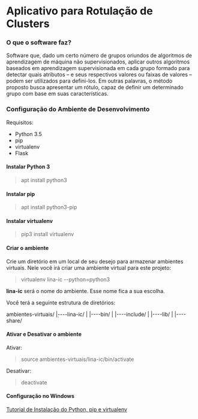 # Aplicativo para Rotulação de Clusters #

### O que o software faz? ###

Software que, dado um certo número de grupos oriundos de algoritmos de aprendizagem de máquina não supervisionados, aplicar outros algoritmos baseados em aprendizagem supervisionada em cada grupo formado para detectar quais atributos – e seus respectivos valores ou faixas de valores – podem ser utilizados para defini-los. Em outras palavras, o método proposto busca apresentar um rótulo, capaz de definir um determinado grupo com base em suas características.

### Configuração do Ambiente de Desenvolvimento ###

Requisitos:

* Python 3.5
* pip
* virtualenv
* Flask

#### Instalar Python 3 ####

> apt install python3

#### Instalar pip ####

> apt install python3-pip

#### Instalar virtualenv ####

> pip3 install virtualenv

#### Criar o ambiente ####

Crie um diretório em um local de seu desejo para armazenar ambientes virtuais. Nele você irá criar uma ambiente virtual para este projeto:

> virtualenv lina-ic --python=python3

**lina-ic** será o nome do ambiente. Esse nome fica a sua escolha.

Você terá a seguinte estrutura de diretórios:

  ambientes-virtuais/
  |̣----lina-ic/
  |    |----bin/
  |    |----include/
  |    |----lib/
  |    |----share/

#### Ativar e Desativar o ambiente ####

Ativar:

> source ambientes-virtuais/lina-ic/bin/activate

Desativar:

> deactivate

#### Configuração no Windows ####

[Tutorial de Instalação do Python, pip e virtualenv](http://timmyreilly.azurewebsites.net/python-pip-virtualenv-installation-on-windows/)